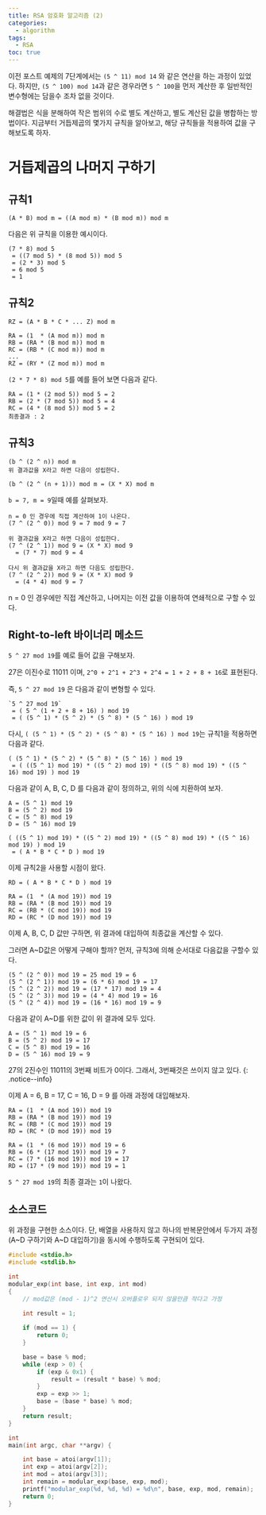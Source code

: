 ```yaml
---
title: RSA 암호화 알고리즘 (2)
categories:
  - algorithm
tags:
  - RSA
toc: true
---
```


이전 포스트 예제의 7단계에서는 `(5 ^ 11) mod 14` 와 같은 연산을 하는 과정이 있었다.
하지만, `(5 ^ 100) mod 14`과 같은 경우라면 `5 ^ 100`을 먼저 계산한 후 일반적인 변수형에는 담을수 조차 없을 것이다.

해결법은 식을 분해하여 작은 범위의 수로 별도 계산하고, 별도 계산된 값을 병합하는 방법이다.
지금부터 거듭제곱의 몇가지 규칙을 알아보고, 해당 규칙들을 적용하여 값을 구해보도록 하자.

# 거듭제곱의 나머지 구하기

## 규칙1

```
(A * B) mod m = ((A mod m) * (B mod m)) mod m
```

다음은 위 규칙을 이용한 예시이다.

```
(7 * 8) mod 5
 = ((7 mod 5) * (8 mod 5)) mod 5
 = (2 * 3) mod 5
 = 6 mod 5
 = 1
```

## 규칙2

```
RZ = (A * B * C * ... Z) mod m

RA = (1  * (A mod m)) mod m
RB = (RA * (B mod m)) mod m
RC = (RB * (C mod m)) mod m
...
RZ = (RY * (Z mod m)) mod m
```

`(2 * 7 * 8) mod 5`를 예를 들어 보면 다음과 같다.

```
RA = (1 * (2 mod 5)) mod 5 = 2
RB = (2 * (7 mod 5)) mod 5 = 4
RC = (4 * (8 mod 5)) mod 5 = 2
최종결과 : 2
```

## 규칙3

```
(b ^ (2 ^ n)) mod m
위 결과값을 X라고 하면 다음이 성립한다.

(b ^ (2 ^ (n + 1))) mod m = (X * X) mod m
```

`b = 7, m = 9`일때 예를 살펴보자.

```
n = 0 인 경우에 직접 계산하여 1이 나온다.
(7 ^ (2 ^ 0)) mod 9 = 7 mod 9 = 7

위 결과값을 X라고 하면 다음이 성립한다.
(7 ^ (2 ^ 1)) mod 9 = (X * X) mod 9
  = (7 * 7) mod 9 = 4

다시 위 결과값을 X라고 하면 다음도 성립한다.
(7 ^ (2 ^ 2)) mod 9 = (X * X) mod 9
  = (4 * 4) mod 9 = 7
```

n = 0 인 경우에만 직접 계산하고, 나머지는 이전 값을 이용하여 연쇄적으로 구할 수 있다.

## Right-to-left 바이너리 메소드

`5 ^ 27 mod 19`를 예로 들어 값을 구해보자.

27은 이진수로 ‭11011‬ 이며, `2^0 + 2^1 + 2^3 + 2^4 = 1 + 2 + 8 + 16`로 표현된다.

즉, `5 ^ 27 mod 19` 은 다음과 같이 변형할 수 있다.

```
`5 ^ 27 mod 19`
 = ( 5 ^ (1 + 2 + 8 + 16) ) mod 19
 = ( (5 ^ 1) * (5 ^ 2) * (5 ^ 8) * (5 ^ 16) ) mod 19
```

다시, `( (5 ^ 1) * (5 ^ 2) * (5 ^ 8) * (5 ^ 16) ) mod 19`는 규칙1을 적용하면 다음과 같다.

```
( (5 ^ 1) * (5 ^ 2) * (5 ^ 8) * (5 ^ 16) ) mod 19
 = ( ((5 ^ 1) mod 19) * ((5 ^ 2) mod 19) * ((5 ^ 8) mod 19) * ((5 ^ 16) mod 19) ) mod 19
```

다음과 같이 A, B, C, D 를 다음과 같이 정의하고, 위의 식에 치환하여 보자.

```
A = (5 ^ 1) mod 19
B = (5 ^ 2) mod 19
C = (5 ^ 8) mod 19
D = (5 ^ 16) mod 19

( ((5 ^ 1) mod 19) * ((5 ^ 2) mod 19) * ((5 ^ 8) mod 19) * ((5 ^ 16) mod 19) ) mod 19
 = ( A * B * C * D ) mod 19
```

이제 규칙2을 사용할 시점이 왔다.

```
RD = ( A * B * C * D ) mod 19

RA = (1  * (A mod 19)) mod 19
RB = (RA * (B mod 19)) mod 19
RC = (RB * (C mod 19)) mod 19
RD = (RC * (D mod 19)) mod 19
```

이제 A, B, C, D 값만 구하면, 위 결과에 대입하여 최종값을 계산할 수 있다.

그러면 A~D값은 어떻게 구해야 할까? 먼저, 규칙3에 의해 순서대로 다음값을 구할수 있다.

```
(5 ^ (2 ^ 0)) mod 19 = 25 mod 19 = 6
(5 ^ (2 ^ 1)) mod 19 = (6 * 6) mod 19 = 17
(5 ^ (2 ^ 2)) mod 19 = (17 * 17) mod 19 = 4
(5 ^ (2 ^ 3)) mod 19 = (4 * 4) mod 19 = 16
(5 ^ (2 ^ 4)) mod 19 = (16 * 16) mod 19 = 9
```

다음과 같이 A~D를 위한 값이 위 결과에 모두 있다.

```
A = (5 ^ 1) mod 19 = 6
B = (5 ^ 2) mod 19 = 17
C = (5 ^ 8) mod 19 = 16
D = (5 ^ 16) mod 19 = 9
```

27의 2진수인 11011의 3번째 비트가 0이다. 그래서, 3번째것은 쓰이지 않고 있다.
{: .notice--info}

이제 A = 6, B = 17, C = 16, D = 9 를 아래 과정에 대입해보자.

```
RA = (1  * (A mod 19)) mod 19
RB = (RA * (B mod 19)) mod 19
RC = (RB * (C mod 19)) mod 19
RD = (RC * (D mod 19)) mod 19

RA = (1  * (6 mod 19)) mod 19 = 6
RB = (6 * (17 mod 19)) mod 19 = 7
RC = (7 * (16 mod 19)) mod 19 = 17
RD = (17 * (9 mod 19)) mod 19 = 1
```
`5 ^ 27 mod 19`의 최종 결과는 `1`이 나왔다.

## 소스코드

위 과정을 구현한 소스이다. 단, 배열을 사용하지 않고 하나의 반복문안에서 두가지 과정(A~D 구하기와 A~D 대입하기)을 동시에 수행하도록 구현되어 있다.

```c
#include <stdio.h>
#include <stdlib.h>

int
modular_exp(int base, int exp, int mod)
{
    // mod값은 (mod - 1)^2 연산시 오버플로우 되지 않을만큼 작다고 가정
    
    int result = 1;

    if (mod == 1) {
        return 0;
    }

    base = base % mod;
    while (exp > 0) {
        if (exp & 0x1) {
            result = (result * base) % mod;
        }
        exp = exp >> 1;
        base = (base * base) % mod;
    }
    return result;
}

int
main(int argc, char **argv) {

    int base = atoi(argv[1]);
    int exp = atoi(argv[2]);
    int mod = atoi(argv[3]);
    int remain = modular_exp(base, exp, mod);
    printf("modular_exp(%d, %d, %d) = %d\n", base, exp, mod, remain);
    return 0;
}
```
